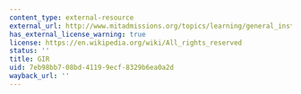 ```yaml
---
content_type: external-resource
external_url: http://www.mitadmissions.org/topics/learning/general_institute_requirements/index.shtml
has_external_license_warning: true
license: https://en.wikipedia.org/wiki/All_rights_reserved
status: ''
title: GIR
uid: 7eb98bb7-08bd-4119-9ecf-8329b6ea0a2d
wayback_url: ''
---
```

